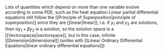 Lots of quantities which depend on more than one variable evolve according to some PDE, such as the heat equation
Linear partial differential equations still follow the [[Principle of Superposition|principle of superposition]] since they are [[linear|linear]]; i.e. if $y_{1}$ and $y_{2}$ are solutions, then $\alpha y_{1}+\beta y_{2}$ is a solution, so the solution space is a [[Vectorspaces|vectorspace]], but in this case, infinite [[Dimension|dimensional]] (unlike with [[Linear Ordinary Differential Equations|linear ordinary differential equations]])

